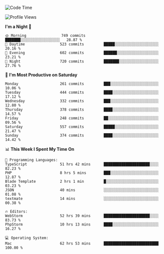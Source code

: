 <!--START_SECTION:waka-->
![Code Time](http://img.shields.io/badge/Code%20Time-1%2C725%20hrs%2054%20mins-blue)

![Profile Views](http://img.shields.io/badge/Profile%20Views-0-blue)

**I'm a Night 🦉** 

```text
🌞 Morning                749 commits         ███████░░░░░░░░░░░░░░░░░░   28.87 % 
🌆 Daytime                523 commits         █████░░░░░░░░░░░░░░░░░░░░   20.16 % 
🌃 Evening                602 commits         ██████░░░░░░░░░░░░░░░░░░░   23.21 % 
🌙 Night                  720 commits         ███████░░░░░░░░░░░░░░░░░░   27.76 % 
```
📅 **I'm Most Productive on Saturday** 

```text
Monday                   261 commits         ███░░░░░░░░░░░░░░░░░░░░░░   10.06 % 
Tuesday                  444 commits         ████░░░░░░░░░░░░░░░░░░░░░   17.12 % 
Wednesday                332 commits         ███░░░░░░░░░░░░░░░░░░░░░░   12.80 % 
Thursday                 378 commits         ████░░░░░░░░░░░░░░░░░░░░░   14.57 % 
Friday                   248 commits         ██░░░░░░░░░░░░░░░░░░░░░░░   09.56 % 
Saturday                 557 commits         █████░░░░░░░░░░░░░░░░░░░░   21.47 % 
Sunday                   374 commits         ████░░░░░░░░░░░░░░░░░░░░░   14.42 % 
```


📊 **This Week I Spent My Time On** 

```text
💬 Programming Languages: 
TypeScript               51 hrs 42 mins      █████████████████████░░░░   82.23 % 
PHP                      8 hrs 5 mins        ███░░░░░░░░░░░░░░░░░░░░░░   12.87 % 
Blade Template           2 hrs 1 min         █░░░░░░░░░░░░░░░░░░░░░░░░   03.23 % 
JSON                     40 mins             ░░░░░░░░░░░░░░░░░░░░░░░░░   01.08 % 
textmate                 14 mins             ░░░░░░░░░░░░░░░░░░░░░░░░░   00.38 % 

🔥 Editors: 
WebStorm                 52 hrs 39 mins      █████████████████████░░░░   83.73 % 
PhpStorm                 10 hrs 13 mins      ████░░░░░░░░░░░░░░░░░░░░░   16.27 % 

💻 Operating System: 
Mac                      62 hrs 53 mins      █████████████████████████   100.00 % 
```


<!--END_SECTION:waka-->
